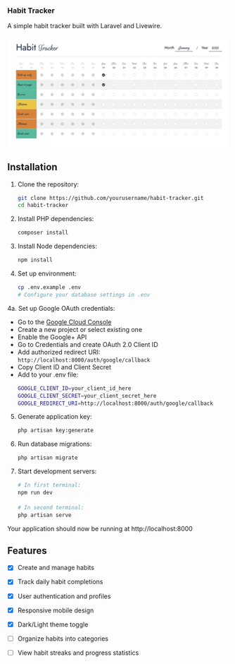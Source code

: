 ### Habit Tracker

A simple habit tracker built with Laravel and Livewire.

![Habit Tracker](public/screenshot.png)

## Installation

1. Clone the repository:
   ```bash
   git clone https://github.com/yourusername/habit-tracker.git
   cd habit-tracker
   ```

2. Install PHP dependencies:
   ```bash
   composer install
   ```

3. Install Node dependencies:
   ```bash
   npm install
   ```

4. Set up environment:
   ```bash
   cp .env.example .env
   # Configure your database settings in .env
   ```

4a. Set up Google OAuth credentials:
   - Go to the [Google Cloud Console](https://console.cloud.google.com)
   - Create a new project or select existing one
   - Enable the Google+ API
   - Go to Credentials and create OAuth 2.0 Client ID
   - Add authorized redirect URI: `http://localhost:8000/auth/google/callback`
   - Copy Client ID and Client Secret
   - Add to your .env file:
     ```bash
     GOOGLE_CLIENT_ID=your_client_id_here
     GOOGLE_CLIENT_SECRET=your_client_secret_here
     GOOGLE_REDIRECT_URI=http://localhost:8000/auth/google/callback
     ```

5. Generate application key:
   ```bash
   php artisan key:generate
   ```

6. Run database migrations:
   ```bash
   php artisan migrate
   ```

7. Start development servers:
   ```bash
   # In first terminal:
   npm run dev

   # In second terminal:
   php artisan serve
   ```

Your application should now be running at http://localhost:8000

## Features

- [x] Create and manage habits
- [x] Track daily habit completions
- [x] User authentication and profiles
- [x] Responsive mobile design
- [x] Dark/Light theme toggle
- [ ] Organize habits into categories
- [ ] View habit streaks and progress statistics

